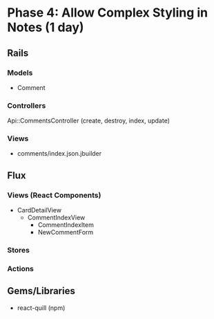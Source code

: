 # Phase 4: Allow Complex Styling in Notes (1 day)

## Rails
### Models
* Comment

### Controllers
Api::CommentsController (create, destroy, index, update)

### Views
* comments/index.json.jbuilder

## Flux
### Views (React Components)
* CardDetailView
  - CommentIndexView
    - CommentIndexItem
    - NewCommentForm

### Stores

### Actions

## Gems/Libraries
* react-quill (npm)
